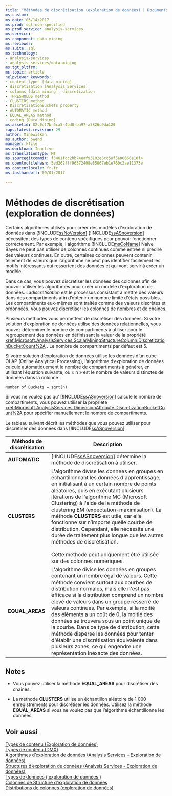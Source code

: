 ```yaml
---
title: "Méthodes de discrétisation (exploration de données) | Documents Microsoft"
ms.custom: 
ms.date: 03/14/2017
ms.prod: sql-non-specified
ms.prod_service: analysis-services
ms.service: 
ms.component: data-mining
ms.reviewer: 
ms.suite: sql
ms.technology:
- analysis-services
- analysis-services/data-mining
ms.tgt_pltfrm: 
ms.topic: article
helpviewer_keywords:
- content types [data mining]
- discretization [Analysis Services]
- columns [data mining], discretization
- THRESHOLDS method
- CLUSTERS method
- DiscretizationBuckets property
- AUTOMATIC method
- EQUAL_AREAS method
- coding [Data Mining]
ms.assetid: 02c0df7b-6ca5-4bd0-ba97-a5826c9da120
caps.latest.revision: 29
author: Minewiskan
ms.author: owend
manager: kfile
ms.workload: Inactive
ms.translationtype: MT
ms.sourcegitcommit: f3481fcc2bb74eaf93182e6cc58f5a06666e10f4
ms.openlocfilehash: 5ed262fff96572408e85067eb1e760c3ae11373e
ms.contentlocale: fr-fr
ms.lasthandoff: 09/01/2017

---
```

# <a name="discretization-methods-data-mining"></a>Méthodes de discrétisation (exploration de données)
  Certains algorithmes utilisés pour créer des modèles d’exploration de données dans [!INCLUDE[ssNoVersion](../../includes/ssnoversion-md.md)] [!INCLUDE[ssASnoversion](../../includes/ssasnoversion-md.md)] nécessitent des types de contenu spécifiques pour pouvoir fonctionner correctement. Par exemple, l'algorithme [!INCLUDE[msCoName](../../includes/msconame-md.md)] Naive Bayes ne peut pas utiliser de colonnes continues comme entrée ni prédire des valeurs continues. En outre, certaines colonnes peuvent contenir tellement de valeurs que l'algorithme ne peut pas identifier facilement les motifs intéressants qui ressortent des données et qui vont servir à créer un modèle.  
  
 Dans ce cas, vous pouvez discrétiser les données des colonnes afin de pouvoir utiliser les algorithmes pour créer un modèle d'exploration de données. La*discrétisation* est le processus consistant à mettre des valeurs dans des compartiments afin d’obtenir un nombre limité d’états possibles. Les compartiments eux-mêmes sont traités comme des valeurs discrètes et ordonnées. Vous pouvez discrétiser les colonnes de nombres et de chaînes.  
  
 Plusieurs méthodes vous permettent de discrétiser des données. Si votre solution d’exploration de données utilise des données relationnelles, vous pouvez déterminer le nombre de compartiments à utiliser pour le regroupement des données en définissant la valeur de la propriété <xref:Microsoft.AnalysisServices.ScalarMiningStructureColumn.DiscretizationBucketCount%2A> . Le nombre de compartiments par défaut est 5.  
  
 Si votre solution d’exploration de données utilise les données d’un cube OLAP (Online Analytical Processing), l’algorithme d’exploration de données calcule automatiquement le nombre de compartiments à générer, en utilisant l’équation suivante, où « n » est le nombre de valeurs distinctes de données dans la colonne :  
  
 `Number of Buckets = sqrt(n)`  
  
 Si vous ne voulez pas qu’ [!INCLUDE[ssASnoversion](../../includes/ssasnoversion-md.md)] calcule le nombre de compartiments, vous pouvez utiliser la propriété <xref:Microsoft.AnalysisServices.DimensionAttribute.DiscretizationBucketCount%2A> pour spécifier manuellement le nombre de compartiments.  
  
 Le tableau suivant décrit les méthodes que vous pouvez utiliser pour discrétiser des données dans [!INCLUDE[ssASnoversion](../../includes/ssasnoversion-md.md)].  
  
|Méthode de discrétisation|Description|  
|---------------------------|-----------------|  
|**AUTOMATIC**|[!INCLUDE[ssASnoversion](../../includes/ssasnoversion-md.md)] détermine la méthode de discrétisation à utiliser.|  
|**CLUSTERS**|L'algorithme divise les données en groupes en échantillonnant les données d'apprentissage, en initialisant à un certain nombre de points aléatoires, puis en exécutant plusieurs itérations de l'algorithme MC (Microsoft Clustering) à l'aide de la méthode de clustering EM (expectation-maximisation). La méthode **CLUSTERS** est utile, car elle fonctionne sur n’importe quelle courbe de distribution. Cependant, elle nécessite une durée de traitement plus longue que les autres méthodes de discrétisation.<br /><br /> Cette méthode peut uniquement être utilisée sur des colonnes numériques.|  
|**EQUAL_AREAS**|L'algorithme divise les données en groupes contenant un nombre égal de valeurs. Cette méthode convient surtout aux courbes de distribution normales, mais elle n'est pas efficace si la distribution comprend un nombre élevé de valeurs dans un groupe resserré de valeurs continues. Par exemple, si la moitié des éléments a un coût de 0, la moitié des données se trouvera sous un point unique de la courbe. Dans ce type de distribution, cette méthode disperse les données pour tenter d'établir une discrétisation équivalente dans plusieurs zones, ce qui engendre une représentation inexacte des données.|  
  
## <a name="remarks"></a>Notes  
  
-   Vous pouvez utiliser la méthode **EQUAL_AREAS** pour discrétiser des chaînes.  
  
-   La méthode **CLUSTERS** utilise un échantillon aléatoire de 1 000 enregistrements pour discrétiser les données. Utilisez la méthode **EQUAL_AREAS** si vous ne voulez pas que l’algorithme échantillonne les données.  
  
  
  
## <a name="see-also"></a>Voir aussi  
 [Types de contenu &#40;Exploration de données&#41;](../../analysis-services/data-mining/content-types-data-mining.md)   
 [Types de contenu &#40;DMX&#41;](../../dmx/content-types-dmx.md)   
 [Algorithmes d’exploration de données &#40;Analysis Services – Exploration de données&#41;](../../analysis-services/data-mining/data-mining-algorithms-analysis-services-data-mining.md)   
 [Structures d’exploration de données &#40;Analysis Services - Exploration de données&#41;](../../analysis-services/data-mining/mining-structures-analysis-services-data-mining.md)   
 [Types de données &#40; exploration de données &#41;](../../analysis-services/data-mining/data-types-data-mining.md)   
 [Colonnes de Structure d’exploration de données](../../analysis-services/data-mining/mining-structure-columns.md)   
 [Distributions de colonnes &#40;exploration de données&#41;](../../analysis-services/data-mining/column-distributions-data-mining.md)  
  
  


